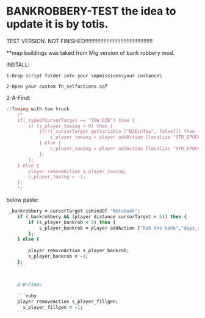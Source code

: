 # BANKROBBERY-TEST  the idea to update it is by totis. 

TEST VERSION.  NOT FINISHED!!!!!!!!!!!!!!!!!!!!!!!!!!!!!!!!!!!!!!!!!!!!

**map buildings was taked from Mig version of bank robbery mod.

INSTALL:

```
1-Drop script folder into your \mpmissions\your instance\
```

```
2-Open your custom fn_selfactions.sqf
```

2-A-Find:
```ruby
//Towing with tow truck
	/*
	if(_typeOfCursorTarget == "TOW_DZE") then {
		if (s_player_towing < 0) then {
			if(!(_cursorTarget getVariable ["DZEinTow", false])) then {
				s_player_towing = player addAction [localize "STR_EPOCH_ACTIONS_ATTACH" "\z\addons\dayz_code\actions\tow_AttachStraps.sqf",_cursorTarget, 0, false, true];				
			} else {
				s_player_towing = player addAction [localize "STR_EPOCH_ACTIONS_DETACH", "\z\addons\dayz_code\actions\tow_DetachStraps.sqf",_cursorTarget, 0, false, true];				
			};
		};
	} else {
		player removeAction s_player_towing;
		s_player_towing = -1;
	};
	*/
  ```
  
below paste:

```ruby
 _bankrobbery = cursorTarget isKindOf "Notebook";
    if (_bankrobbery && (player distance cursorTarget < 5)) then {
        if (s_player_bankrob < 0) then {
            s_player_bankrob = player addAction ["Rob the bank","dayz_code\external\rob\robbank.sqf",cursorTarget, 0, false, true, "",""];
        };
    } else {
       
        player removeAction s_player_bankrob;
		s_player_bankrob = -1;
    };
    ```
    
    
    2-B-Find:
    
    ```ruby
    player removeAction s_player_fillgen;
	  s_player_fillgen = -1;
    ```
    
